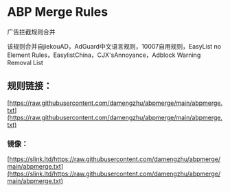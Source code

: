 # ABP Merge Rules
广告拦截规则合并

该规则合并自jiekouAD，AdGuard中文语言规则，10007自用规则，EasyList no Element Rules，EasylistChina，CJX'sAnnoyance，Adblock Warning Removal List

## 规则链接： 
[https://raw.githubusercontent.com/damengzhu/abpmerge/main/abpmerge.txt](https://raw.githubusercontent.com/damengzhu/abpmerge/main/abpmerge.txt) 
### 镜像： 
[https://slink.ltd/https://raw.githubusercontent.com/damengzhu/abpmerge/main/abpmerge.txt](https://slink.ltd/https://raw.githubusercontent.com/damengzhu/abpmerge/main/abpmerge.txt)
